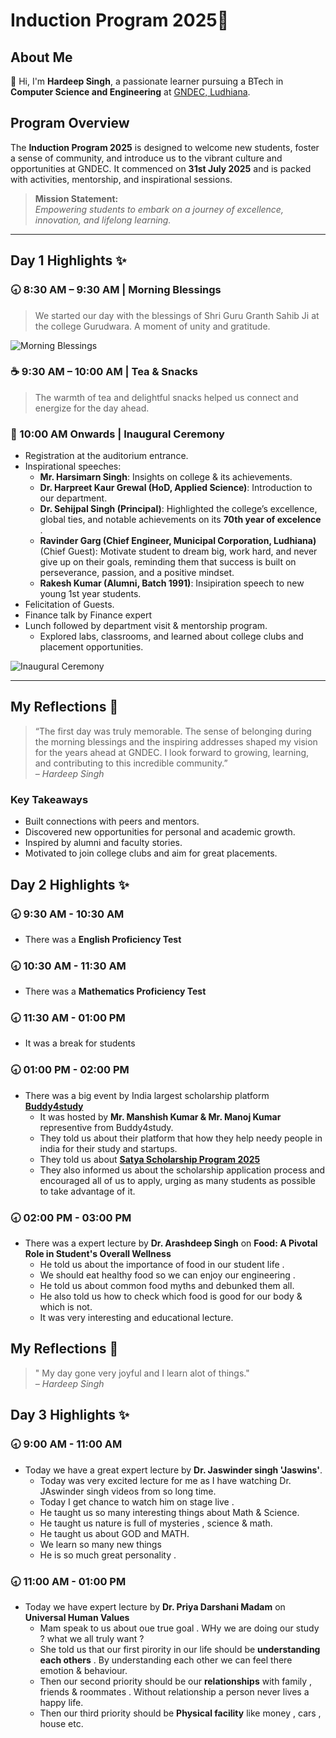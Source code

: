 # Induction Program 2025🚀

## About Me
👋 Hi, I'm **Hardeep Singh**, a passionate learner pursuing a BTech in **Computer Science and Engineering** at [GNDEC, Ludhiana](https://www.gndec.ac.in/).

## Program Overview
The **Induction Program 2025** is designed to welcome new students, foster a sense of community, and introduce us to the vibrant culture and opportunities at GNDEC. It commenced on **31st July 2025** and is packed with activities, mentorship, and inspirational sessions.

> **Mission Statement:**  
> _Empowering students to embark on a journey of excellence, innovation, and lifelong learning._

---

## Day 1 Highlights ✨

### 🕣 8:30 AM – 9:30 AM | Morning Blessings
> We started our day with the blessings of Shri Guru Granth Sahib Ji at the college Gurudwara. A moment of unity and gratitude.

![Morning Blessings](https://github.com/user-attachments/assets/e11ea20f-4690-4d8e-9d6f-c8da320dd7f0)

### ☕ 9:30 AM – 10:00 AM | Tea & Snacks
> The warmth of tea and delightful snacks helped us connect and energize for the day ahead.

### 🎤 10:00 AM Onwards | Inaugural Ceremony
- Registration at the auditorium entrance.
- Inspirational speeches:
    - **Mr. Harsimarn Singh**: Insights on college & its achievements.
    - **Dr. Harpreet Kaur Grewal (HoD, Applied Science)**: Introduction to our department.
    - **Dr. Sehijpal Singh (Principal)**: Highlighted the college’s excellence, global ties, and notable achievements on its **70th year of excelence** .
    - **Ravinder Garg (Chief Engineer, Municipal Corporation, Ludhiana)** (Chief Guest): Motivate student to dream big, work hard, and never give up on their goals, reminding them that success is built on perseverance, passion, and a positive mindset.
    - **Rakesh Kumar (Alumni, Batch 1991)**: Insipiration speech to new young 1st year students.
- Felicitation of Guests.
- Finance talk by Finance expert
- Lunch followed by department visit & mentorship program.
    - Explored labs, classrooms, and learned about college clubs and placement opportunities.

![Inaugural Ceremony](https://github.com/user-attachments/assets/b18be240-b252-4dd7-988c-b3dcbb761ca5)

---

## My Reflections 📝

> “The first day was truly memorable. The sense of belonging during the morning blessings and the inspiring addresses shaped my vision for the years ahead at GNDEC. I look forward to growing, learning, and contributing to this incredible community.”  
> _– Hardeep Singh_

### Key Takeaways
- Built connections with peers and mentors.
- Discovered new opportunities for personal and academic growth.
- Inspired by alumni and faculty stories.
- Motivated to join college clubs and aim for great placements.

## Day 2 Highlights ✨

###  🕣 9:30 AM - 10:30 AM
* There was a **English Proficiency Test**

###  🕣 10:30 AM - 11:30 AM
* There was a **Mathematics Proficiency Test**

###  🕣 11:30 AM - 01:00 PM
* It was a break for students
###  🕣 01:00 PM - 02:00 PM
* There was a big event by India largest scholarship platform **[Buddy4study](https://www.buddy4study.com/)**
    * It was hosted by **Mr. Manshish Kumar & Mr. Manoj Kumar** representive from Buddy4study.
    * They told us about their platform that how they help needy people in india  for their study and startups.
    * They told us about **[Satya Scholarship Program 2025](https://www.buddy4study.com/page/satya-scholarship-program)**
    * They also informed us about the scholarship application process and encouraged all of us to apply, urging as many students as possible to take advantage of it.
###  🕣 02:00 PM - 03:00 PM
* There was a expert lecture by **Dr. Arashdeep Singh** on **Food: A Pivotal Role in Student's Overall Wellness**
    * He told us about the importance of food in our student life .
    * We should eat healthy food so we can enjoy our engineering .
    * He told us about common food myths and debunked them all.
    * He also told us how to check which food is good for our body & which is not.
    * It was very interesting and educational lecture.

## My Reflections 📝

> " My day gone very joyful and I learn alot of things."<br>
> _– Hardeep Singh_

## Day 3 Highlights ✨

###  🕣 9:00 AM - 11:00 AM
 * Today we have a great expert lecture by **Dr. Jaswinder singh 'Jaswins'**.
    * Today was very excited lecture for me as I have watching Dr. JAswinder singh videos from so long time.
    * Today I get chance to watch him on stage live .
    * He taught us so many interesting things about Math & Science.
    * He taught us nature is full of mysteries , science & math.
    * He taught us about GOD and MATH.
    * We learn so many new things
    * He is so much great personality .
###  🕣 11:00 AM - 01:00 PM   
* Today we have expert lecture by **Dr. Priya Darshani Madam** on **Universal Human Values**
   * Mam speak to us about oue true goal . WHy we are doing our study ? what we all truly want ?
   * She told us that our first pirority in our life should be **understanding each others** . By understanding each other we can feel there emotion & behaviour.
   * Then our second priority should be our **relationships** with family , friends & roommates . Without relationship a person never lives a happy life.
   * Then our third priority should be **Physical facility** like money , cars , house etc. 
